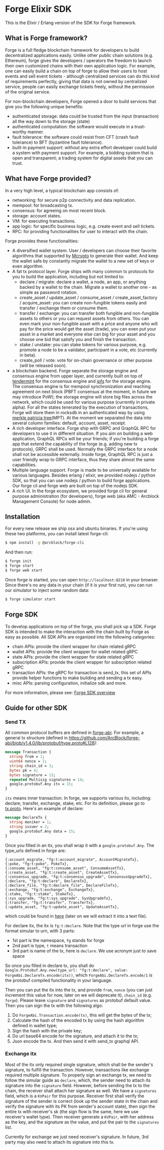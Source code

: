 # Forge Elixir SDK

This is the Elixir / Erlang version of the SDK for Forge framework.

## What is Forge framework?

Forge is a full fledge blockchain framework for developers to build decentralized applications easily. Unlike other public chain solutions (e.g. Ethereum), forge gives the developers / operators the freedom to launch their own customized chains with their own application logic. For example, one can easily build a chain on top of forge to allow their users to host events and sell event tickets - although centralized services can do this kind of requirements perfectly, giving that data is not owned by centralized service, people can easily exchange tickets freely, without the permission of the original service.

For non-blockchain developers, Forge opened a door to build services that give you the following unique benefits:

* authenticated storage: data could be trusted from the input (transaction) all the way down to the storage (state)
* authenticated computation: the software would execute in a trust-worthy manner.
* fault tolerance: the software could resist from CFT (crash fault tolerance) to BFT (byzantine fault tolerance).
* built-in payment support: without any extra effort developer could build a system with payment support. For example, a bidding system that is open and transparent; a trading system for digital assets that you can trust.

## What have Forge provided?

In a very high level, a typical blockchain app consists of:

* networking: for secure p2p connectivity and data replication.
* mempool: for broadcasting tx.
* consensus: for agreeing on most recent block.
* storage: account states.
* VM: for executing transactions.
* app logic: for specific business logic, e.g. create event and sell tickets.
* RPC: for providing functionalities for user to interact with the chain.

Forge provides these functionalities:

* A diversified wallet system. User / developers can choose their favorite algorithms that supported by [Mcrypto](https://github.com/ArcBlock/mcrypto) to generate their wallet. And keep the wallet safe by constantly migrate the wallet to a new set of keys or even algorithm.
* A fat tx protocol layer. Forge ships with many common tx protocols for you to build the application, including but not limited to:
  * declare / migrate: declare a wallet, a node, an app, or anything backed by a wallet to the chain. Migrate a wallet to another one - as simple as password rotation.
  * create_asset / update_asset / consume_asset / create_asset_factory / acquire_asset: you can create non-fungible tokens easily and transfer / exchange them or consume them.
  * transfer / exchange: you can transfer both fungible and non-fungible assets to others or you can request assets from others. You can even mark your non-fungible asset with a price and anyone who will pay for the price would get the asset (trade), you can even put your asset in a market and everyone else can big for your asset and you choose one bid that satisfy you and finish the transaction.
  * stake / unstake: you can stake tokens for various purpose, e.g. promote a node to be a validator, participant in a vote, etc (currently in beta).
  * create_poll / vote: vote for on-chain governance or other purpose (will be released soon).
* a blockchain backend. Forge separate the storage engine and consensus engine from upper layer, and currently built on top of [tendermint](https://github.com/tendermint/tendermint) for the consensus engine and [ipfs](https://github.com/ipfs/go-ipfs) for the storage engine. The consensus engine is for mempool synchronization and reaching agreement on next block (PBFT consensus at the moment, in future we may introduce PoW); the storage engine will store big files across the network, which could be used for various purpose (currently in private alpha). For all the states tenerated by the execution of transactions, Forge will store them in rocksdb in an authenticated way by using [merkle patricia tree](https://github.com/ethereum/wiki/wiki/Patricia-Tree)(MPT). At the moment we separated the data into several column families: default, account, asset, receipt.
* A rich developer interface. Forge ship with GRPC and GraphQL RPC for developers to use it in different situation. If you aim on building a web application, GraphQL RPCs will be your friends; if you're building a forge app that extend the capability of the forge (e.g. adding new tx protocols), GRPC shall be used. Normally the GRPC interface for a node shall not be accessible externally. Inside forge, GraphQL RPC is just a user friendly wrap to GRPC interface, thus they share almost the same capabilities.
* Multiple language support. Forge is made to be universally available for various languages. Besides erlang / elixir, we provided nodejs / python SDK, so that you can use nodejs / python to build forge applications. Our forge cli and forge web are built on top of the nodejs SDK.
* A rich UI. In the forge ecosystem, we provided forge cli for general purpose administration (for developers), forge web (aka AMC - Arcblock Management Console) for node admin.

## Installation

For every new release we ship osx and ubuntu binaries. If you're using these two platforms, you can install latest forge-cli:

```bash
$ npm install -g @arcblock/forge-cli
```

And then run:

```bash
$ forge init
$ forge start
$ forge web start
```

Once forge is started, you can open `http://localhost:8210` in your browser. Since there's no any data in your chain (if it is your first run), you can run our simulator to inject some random data:

```bash
$ forge simulator start
```

## Forge SDK

To develop applications on top of the forge, you shall pick up a SDK. Forge SDK is intended to make the interaction with the chain built by Forge as easy as possible. All SDK APIs are organized into the following categories:

- chain APIs: provide the client wrapper for chain related gRPC
- wallet APIs: provide the client wrapper for wallet related gRPC
- state APIs: provide the client wrapper for state related gRPC
- subscription APIs: provide the client wrapper for subscription related gRPC
- transaction APIs: the gRPC for transaction is send_tx, this set of APIs provide helper functions to make building and sending a tx easy.
- misc APIs: parsing configuration, initialize sdk and more.

For more information, please see: [Forge SDK overview](https://docs.arcblock.io/forge/latest/sdk/)

## Guide for other SDK

### Send TX

All common protocol buffers are defined in [forge-abi](https://github.com/arcblock/forge-abi). For example, a general tx structure (defined in https://github.com/ArcBlock/forge-abi/blob/v1.4.0/lib/protobuf/type.proto#L128):

```proto
message Transaction {
  string from = 1;
  uint64 nonce = 2;
  string chain_id = 3;
  bytes pk = 4;
  bytes signature = 13;
  repeated Multisig signatures = 14;
  google.protobuf.Any itx = 15;
}
```

`itx` means inner transaction. In forge, we supports various itx, including: declare, transfer, exchange, stake, etc. For itx definition, please go to [tx.proto](https://github.com/ArcBlock/forge-abi/blob/v1.4.0/lib/protobuf/tx.proto#L67). Here's an example of declare:

```proto
message DeclareTx {
  string moniker = 1;
  string issuer = 2;
  google.protobuf.Any data = 15;
}
```

Once you filled in an itx, you shall wrap it with a `google.protobuf.Any`. The type_urls defined in forge are:

```
{:account_migrate, "fg:t:account_migrate", AccountMigrateTx},
{:poke, "fg:t:poke", PokeTx},
{:consume_asset, "fg:t:consume_asset", ConsumeAssetTx},
{:create_asset, "fg:t:create_asset", CreateAssetTx},
{:consensus_upgrade, "fg:t:consensus_upgrade", ConsensusUpgradeTx},
{:declare, "fg:t:declare", DeclareTx},
{:declare_file, "fg:t:declare_file", DeclareFileTx},
{:exchange, "fg:t:exchange", ExchangeTx},
{:stake, "fg:t:stake", StakeTx},
{:sys_upgrade, "fg:t:sys_upgrade", SysUpgradeTx},
{:transfer, "fg:t:transfer", TransferTx},
{:update_asset, "fg:t:update_asset", UpdateAssetTx},
```

which could be found in [here](https://github.com/ArcBlock/forge-abi/blob/v1.4.0/lib/forge_abi/util/type_url.ex#L59) (later on we will extract it into a text file).

For declare itx, the itx is `fg:t:declare`. Note that the type url in forge use the format simular to urn, with 3 parts:

- 1st part is the namespace, `fg` stands for forge
- 2nd part is type, `t` means transaction
- 3rd part is name of the tx, here is `declare`. We use acronym just to save space

So once you filled in declare tx, you shall do `Google.Protobuf.Any.new(type_url: "fg:t:declare", value: ForgeAbi.DeclareTx.encode(itx))`, which `ForgeAbi.DeclareTx.encode/1` is the protobuf compiled functionality in your language.

Then you can put the itx into the tx, and provide `from`, `nonce` (you can just increment this value for now, later on we will deprecate it), `chain_id` (e.g. `forge`). Please leave `signature` and `signatures` as protobuf default value. Then you can sign the tx with the following algo:

1. Do `ForgeAbi.Transaction.encode(tx)`, this will get the bytes of the tx;
2. Calculate the hash of the encoded tx by using the hash algorithm defined in wallet type;
3. Sign the hash with the private key;
4. Do url base64 encode for the signature, and attach it to the tx;
5. Json encode the tx. And then send it with send_tx graphql API.

### Exchange itx

Most of the itx only required single signature, which shall be the sender's signature, to fulfill the transaction. However, transactions like exchange required multiple signature. To properly sign an exchange tx, we need to follow the simular guide as `declare`, which, the sender need to attach its signature into the `signature` field. However, before sending the tx to the chain, the receiver shall attach her signature as well. We have a `signatures` field, which is a `KVPair` for this purpose. Receiver first shall verify the signature of the sender is correct (look up the sender state in the chain and verify the signature with its PK from sender's account state), then sign the entire tx with receiver's sk (the sign flow is the same, here we use receiver's wallet type). Then receiver generate a `KVPair`, with her address as the key, and the signature as the value, and put the pair to the `signatures` list.

Currently for exchange we just need receiver's signature. In future, 3rd party may also need to attach its signature into this tx.
